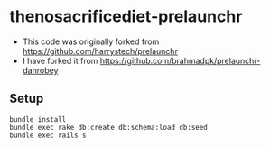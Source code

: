 thenosacrificediet-prelaunchr
==========

- This code was originally forked from https://github.com/harrystech/prelaunchr
- I have forked it from https://github.com/brahmadpk/prelaunchr-danrobey

## Setup
```
bundle install
bundle exec rake db:create db:schema:load db:seed
bundle exec rails s
```
